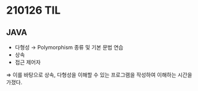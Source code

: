 # 210126 TIL

## JAVA

- 다형성 → Polymorphism 종류 및 기본 문법 연습
- 상속
- 접근 제어자

⇒ 이를 바탕으로 상속, 다형성을 이해할 수 있는 프로그램을 작성하여 이해하는 시간을 가졌다.